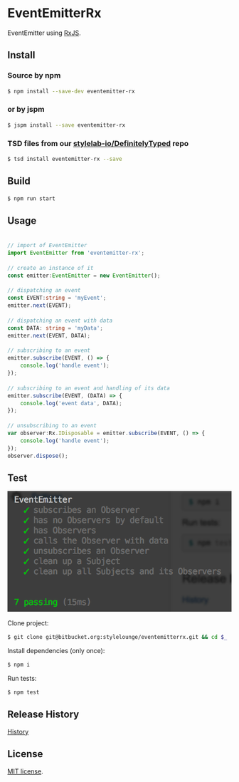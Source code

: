 # EventEmitterRx

EventEmitter using [RxJS](https://github.com/Reactive-Extensions/RxJS).

## Install

### Source by npm

```bash
$ npm install --save-dev eventemitter-rx
```

### or by jspm

```bash
$ jspm install --save eventemitter-rx
```

### TSD files from our [stylelab-io/DefinitelyTyped](https://github.com/stylelab-io/DefinitelyTyped/tree/master/eventemitter-rx) repo

```bash
$ tsd install eventemitter-rx --save
```

## Build

```bash
$ npm run start
```

## Usage

```typescript

// import of EventEmitter
import EventEmitter from 'eventemitter-rx';

// create an instance of it
const emitter:EventEmitter = new EventEmitter();

// dispatching an event
const EVENT:string = 'myEvent';
emitter.next(EVENT);

// dispatching an event with data
const DATA: string = 'myData';
emitter.next(EVENT, DATA);

// subscribing to an event
emitter.subscribe(EVENT, () => {
    console.log('handle event');
});

// subscribing to an event and handling of its data
emitter.subscribe(EVENT, (DATA) => {
    console.log('event data', DATA);
});

// unsubscribing to an event
var observer:Rx.IDisposable = emitter.subscribe(EVENT, () => {
    console.log('handle event');
});
observer.dispose();


```


## Test

![Running tests](/wiki/screenshot_test.png)

Clone project:

```bash
$ git clone git@bitbucket.org:stylelounge/eventemitterrx.git && cd $_
```

Install dependencies (only once):

```bash
$ npm i
```

Run tests:

```bash
$ npm test
```

## Release History

[History](./HISTORY.md)


## License

[MIT license](./LICENSE.md).
